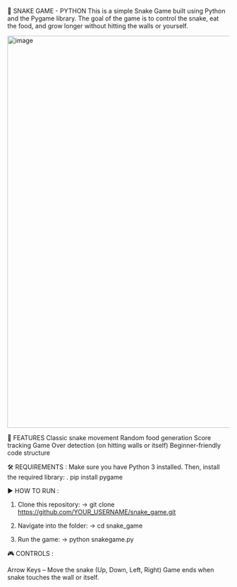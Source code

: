 🐍 SNAKE GAME - PYTHON
This is a simple Snake Game built using Python and the Pygame library. The goal of the game is to control the snake, eat the food, and grow longer without hitting the walls or yourself.

<img width="1150" height="888" alt="image" src="https://github.com/user-attachments/assets/1919dd90-9aca-4e17-850e-96f984e40f13" />

🚀 FEATURES
Classic snake movement
Random food generation
Score tracking
Game Over detection (on hitting walls or itself)
Beginner-friendly code structure

🛠️ REQUIREMENTS :
Make sure you have Python 3 installed. Then, install the required library:
. pip install pygame

▶️ HOW TO RUN :

1) Clone this repository:
-> git clone https://github.com/YOUR_USERNAME/snake_game.git

2) Navigate into the folder:
-> cd snake_game
   
3) Run the game:
-> python snakegame.py

🎮 CONTROLS :

Arrow Keys – Move the snake (Up, Down, Left, Right)
Game ends when snake touches the wall or itself.

   

